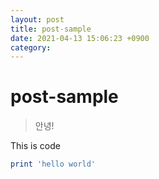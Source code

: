 ```yaml
---
layout: post
title: post-sample
date: 2021-04-13 15:06:23 +0900
category:
---
```

# post-sample
> 안녕!

This is code
```ruby
print 'hello world'
```
